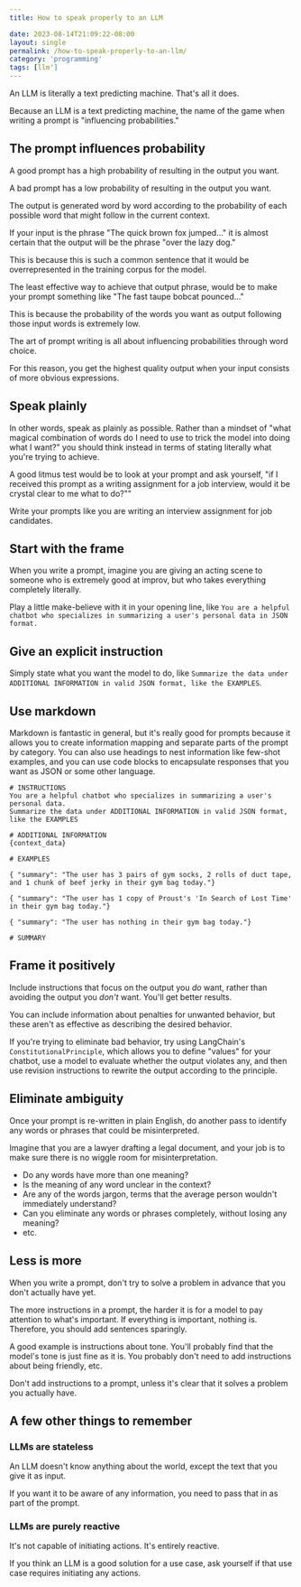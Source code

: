 ```yaml
---
title: How to speak properly to an LLM

date: 2023-08-14T21:09:22-08:00
layout: single
permalink: /how-to-speak-properly-to-an-llm/
category: 'programming'
tags: [llm']
---
```


An LLM is literally a text predicting machine. That's all it does. 

Because an LLM is a text predicting machine, the name of the game when writing a prompt is "influencing probabilities."


## The prompt influences probability

A good prompt has a high probability of resulting in the output you want.

A bad prompt has a low probability of resulting in the output you want.

The output is generated word by word according to the probability of each possible word that might follow in the current context.

If your input is the phrase "The quick brown fox jumped..." it is almost certain that the output will be the phrase "over the lazy dog."

This is because this is such a common sentence that it would be overrepresented in the training corpus for the model.

The least effective way to achieve that output phrase, would be to make your prompt something like "The fast taupe bobcat pounced..."

This is because the probability of the words you want as output following those input words is extremely low.

The art of prompt writing is all about influencing probabilities through word choice.

For this reason, you get the highest quality output when your input consists of more obvious expressions. 


## Speak plainly

In other words, speak as plainly as possible. Rather than a mindset of "what magical combination of words do I need to use to trick the model into doing what I want?" you should think instead in terms of stating literally what you're trying to achieve.

A good litmus test would be to look at your prompt and ask yourself, "if I received this prompt as a writing assignment for a job interview, would it be crystal clear to me what to do?""

Write your prompts like you are writing an interview assignment for job candidates.


## Start with the frame

When you write a prompt, imagine you are giving an acting scene to someone who is extremely good at improv, but who takes everything completely literally.

Play a little make-believe with it in your opening line, like `You are a helpful chatbot who specializes in summarizing a user's personal data in JSON format.`


## Give an explicit instruction

Simply state what you want the model to do, like `Summarize the data under ADDITIONAL INFORMATION in valid JSON format, like the EXAMPLES`.


## Use markdown

Markdown is fantastic in general, but it's really good for prompts because it allows you to create information mapping and separate parts of the prompt by category. You can also use headings to nest information like few-shot examples, and you can use code blocks to encapsulate responses that you want as JSON or some other language.

```
# INSTRUCTIONS
You are a helpful chatbot who specializes in summarizing a user's personal data.
Summarize the data under ADDITIONAL INFORMATION in valid JSON format, like the EXAMPLES

# ADDITIONAL INFORMATION
{context_data}

# EXAMPLES

{ "summary": "The user has 3 pairs of gym socks, 2 rolls of duct tape, and 1 chunk of beef jerky in their gym bag today."}

{ "summary": "The user has 1 copy of Proust's 'In Search of Lost Time' in their gym bag today."}

{ "summary": "The user has nothing in their gym bag today."}

# SUMMARY
```


## Frame it positively

Include instructions that focus on the output you _do_ want, rather than avoiding the output you _don't_ want. You'll get better results.

You can include information about penalties for unwanted behavior, but these aren't as effective as describing the desired behavior.

If you're trying to eliminate bad behavior, try using LangChain's `ConstitutionalPrinciple`, which allows you to define "values" for your chatbot, use a model to evaluate whether the output violates any, and then use revision instructions to rewrite the output according to the principle.


## Eliminate ambiguity 

Once your prompt is re-written in plain English, do another pass to identify any words or phrases that could be misinterpreted.

Imagine that you are a lawyer drafting a legal document, and your job is to make sure there is no wiggle room for misinterpretation.

* Do any words have more than one meaning?
* Is the meaning of any word unclear in the context?
* Are any of the words jargon, terms that the average person wouldn't immediately understand?
* Can you eliminate any words or phrases completely, without losing any meaning?
* etc.


## Less is more

When you write a prompt, don't try to solve a problem in advance that you don't actually have yet.

The more instructions in a prompt, the harder it is for a model to pay attention to what's important. If everything is important, nothing is. Therefore, you should add sentences sparingly.

A good example is instructions about tone. You'll probably find that the model's tone is just fine as it is. You probably don't need to add instructions about being friendly, etc.

Don't add instructions to a prompt, unless it's clear that it solves a problem you actually have.


## A few other things to remember


### LLMs are stateless

An LLM doesn't know anything about the world, except the text that you give it as input.

If you want it to be aware of any information, you need to pass that in as part of the prompt.


### LLMs are purely reactive

It's not capable of initiating actions. It's entirely reactive.

If you think an LLM is a good solution for a use case, ask yourself if that use case requires initiating any actions.
